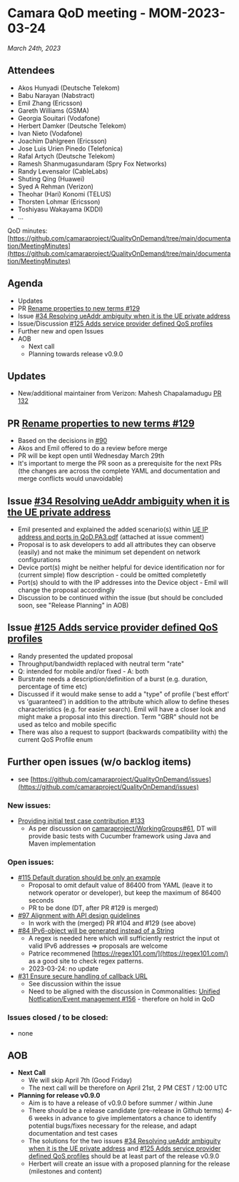 # Camara QoD meeting - MOM-2023-03-24

*March 24th, 2023*

## Attendees

* Akos Hunyadi (Deutsche Telekom)
* Babu Narayan (Nabstract)
* Emil Zhang (Ericsson)
* Gareth Williams (GSMA)
* Georgia Souitari (Vodafone)
* Herbert Damker (Deutsche Telekom)
* Ivan Nieto (Vodafone)
* Joachim Dahlgreen (Ericsson)
* Jose Luis Urien Pinedo (Telefonica)
* Rafal Artych (Deutsche Telekom)
* Ramesh Shanmugasundaram (Spry Fox Networks)
* Randy Levensalor (CableLabs)
* Shuting Qing (Huawei)
* Syed A Rehman (Verizon)
* Theohar (Hari) Konomi (TELUS)
* Thorsten Lohmar (Ericsson)
* Toshiyasu Wakayama (KDDI)
* ...

QoD minutes: [https://github.com/camaraproject/QualityOnDemand/tree/main/documentation/MeetingMinutes](https://github.com/camaraproject/QualityOnDemand/tree/main/documentation/MeetingMinutes)

## Agenda

* Updates
* PR [Rename properties to new terms #129](https://github.com/camaraproject/QualityOnDemand/pull/129)
* Issue [#34 Resolving ueAddr ambiguity when it is the UE private address](https://github.com/camaraproject/QualityOnDemand/pull/34)
* Issue/Discussion [#125 Adds service provider defined QoS profiles](https://github.com/camaraproject/QualityOnDemand/issues/125)
* Further new and open Issues
* AOB
  * Next call
  * Planning towards release v0.9.0

## Updates
* New/additional maintainer from Verizon: Mahesh Chapalamadugu [PR 132](https://github.com/camaraproject/QualityOnDemand/pull/132)

## PR [Rename properties to new terms #129](https://github.com/camaraproject/QualityOnDemand/pull/129)
* Based on the decisions in [#90](https://github.com/camaraproject/QualityOnDemand/issues/90)
* Akos and Emil offered to do a review before merge 
* PR will be kept open until Wednesday March 29th 
* It's important to merge the PR soon as a prerequisite for the next PRs (the changes are across the complete YAML and documentation and merge conflicts would unavoidable)

## Issue [#34 Resolving ueAddr ambiguity when it is the UE private address](https://github.com/camaraproject/QualityOnDemand/pull/34)
* Emil presented and explained the added scenario(s) within [UE IP address and ports in QoD.PA3.pdf](https://github.com/camaraproject/QualityOnDemand/files/11013180/UE.IP.address.and.ports.in.QoD.PA3.pdf) (attached at issue comment)
* Proposal is to ask developers to add all attributes they can observe (easily) and not make the minimum set dependent on network configurations
* Device port(s) might be neither helpful for device identification nor for (current simple) flow description - could be omitted completetly
* Port(s) should to with the IP addresses into the Device object - Emil will change the proposal accordingly
* Discussion to be continued within the issue (but should be concluded soon, see "Release Planning" in AOB)

## Issue [#125 Adds service provider defined QoS profiles](https://github.com/camaraproject/QualityOnDemand/issues/125)
* Randy presented the updated proposal
* Throughput/bandwidth replaced with neutral term "rate"
* Q: intended for mobile and/or fixed - A: both
* Burstrate needs a description/definition of a burst (e.g. duration, percentage of time etc)
* Discussed if it would make sense to add a "type" of profile ('best effort' vs 'guaranteed') in addition to the attribute which allow to define theses characteristics (e.g. for easier search). Emil will have a closer look and might make a proposal into this direction. Term "GBR" should not be used as telco and mobile specific
* There was also a request to support (backwards compatibility with) the current QoS Profile enum

## Further open issues (w/o backlog items)

* see [https://github.com/camaraproject/QualityOnDemand/issues](https://github.com/camaraproject/QualityOnDemand/issues)

### New issues:

* [Providing initial test case contribution #133](https://github.com/camaraproject/QualityOnDemand/issues/133)
  * As per discussion on [camaraproject/WorkingGroups#61](https://github.com/camaraproject/WorkingGroups/issues/61), DT will provide basic tests with Cucumber framework using Java and Maven implementation

### Open issues:

* [#115 Default duration should be only an example](https://github.com/camaraproject/QualityOnDemand/issues/115)
  * Proposal to omit default value of 86400 from YAML (leave it to network operator or developer), but keep the maximum of 86400 seconds
  * PR to be done (DT, after PR #129 is merged)
* [#97 Alignment with API design guidelines](https://github.com/camaraproject/QualityOnDemand/pull/97)
    * In work with the (merged) PR #104 and #129 (see above)
* [#84 IPv6-object will be generated instead of a String](https://github.com/camaraproject/QualityOnDemand/pull/84)
    * A regex is needed here which will sufficiently restrict the input ot valid IPv6 addresses => proposals are welcome
    * Patrice recommened [https://regex101.com/](https://regex101.com/) as a good site to check regex patterns.
    * 2023-03-24: no update
* [#31 Ensure secure handling of callback URL](https://github.com/camaraproject/QualityOnDemand/pull/31)
    * See discussion within the issue
    * Need to be aligned with the discussion in Commonalities: [Unified Notfication/Event management #156](https://github.com/camaraproject/WorkingGroups/issues/156) - therefore on hold in QoD

### Issues closed / to be closed:

* none

## AOB

* **Next Call**
  * We will skip April 7th (Good Friday)
  * The next call will be therefore on April 21st, 2 PM CEST / 12:00 UTC
* **Planning for release v0.9.0**
  * Aim is to have a release of v0.9.0 before summer / within June
  * There should be a release candidate (pre-release in Github terms) 4-6 weeks in advance to give implementators a chance to identify potential bugs/fixes necessary for the release, and adapt documentation and test cases
  * The solutions for the two issues [#34 Resolving ueAddr ambiguity when it is the UE private address](https://github.com/camaraproject/QualityOnDemand/pull/34) and [#125 Adds service provider defined QoS profiles](https://github.com/camaraproject/QualityOnDemand/issues/125) should be at least part of the release v0.9.0
  * Herbert will create an issue with a proposed planning for the release (milestones and content)

